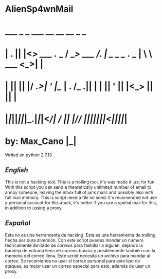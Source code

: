 # AlienSp4wnMail

#  ___  _  _            ___        __               __ __       _  _ 
# | . || |<_> ___ ._ _ / __> ___  /. |  _ _ _ ._ _ |  \  \ ___ <_>| |
# |   || || |/ ._>| ' |\__ \| . \/_  .|| | | || ' ||     |<_> || || |
# |_|_||_||_|\___.|_|_|<___/|  _/  |_| |__/_/ |_|_||_|_|_|<___||_||_|
# by: Max_Cano              |_|    

Writed on python 2.7.13

***English***
-------------------------------------------------------------------------------------------------------------------------

This is not a hacking tool. This is a trolling tool, it's was made it just for fun.
With this script you can send a theoretically unlimited number of email to annoy someone, leaving the inbox full of junk mails and possibly also with full mail memory.
This is script need a file no send.
it's recomended not use a personal account for this atack, it's better if you use a spetial mail for this, in addition to ussing a proxy.

***Español***
-------------------------------------------------------------------------------------------------------------------------

Esta no es una herramienta de hacking. Esta es una herramienta de trolling, hecha por pura diversión.
Con este script puedes mandar un número teóricamente ilimitado de correos para fastidiar a alguien, dejando la bandeja de entrada llena de correos basura y posiblemente también con la memoria del correo llena.
Este script necesita un archivo para mandar al correo.
Se recomienda no usar el correo personal para este tipo de ataques, es mejor usar un correo especial para esto, además de usar un proxy. 
